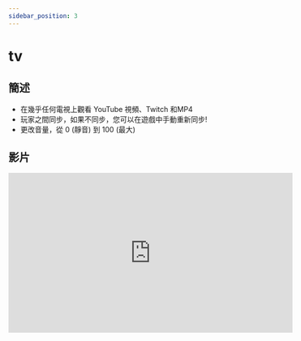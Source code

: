 ```yaml
---
sidebar_position: 3
---
```


# tv

## 簡述

- 在幾乎任何電視上觀看 YouTube 視頻、Twitch 和MP4 
- 玩家之間同步，如果不同步，您可以在遊戲中手動重新同步!
- 更改音量，從 0 (靜音) 到 100 (最大)

## 影片

<iframe width="560" height="315" src="https://www.youtube.com/embed/g0Q7LWjURlE" title="YouTube video player" frameborder="0" allow="accelerometer; autoplay; clipboard-write; encrypted-media; gyroscope; picture-in-picture" allowfullscreen></iframe>